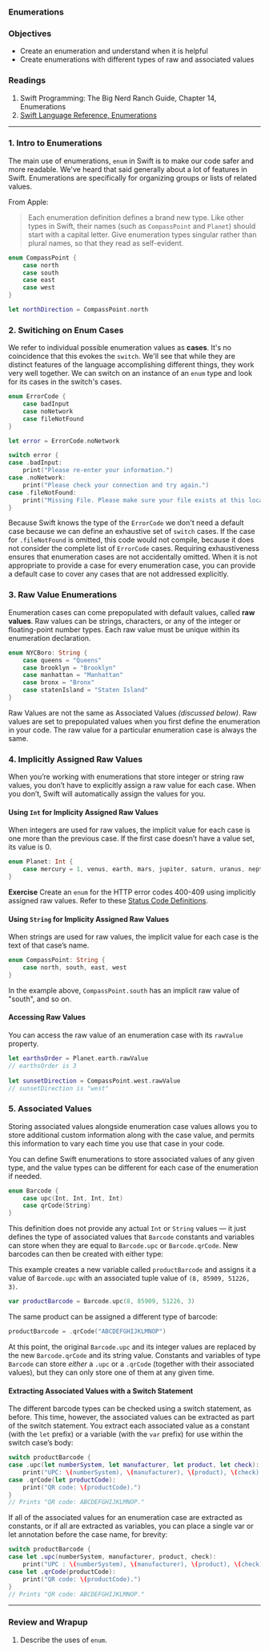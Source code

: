 ### Enumerations

### Objectives
* Create an enumeration and understand when it is helpful
* Create enumerations with different types of raw and associated values

### Readings
1. Swift Programming: The Big Nerd Ranch Guide, Chapter 14, Enumerations
1. [Swift Language Reference, Enumerations](https://developer.apple.com/library/ios/documentation/Swift/Conceptual/Swift_Programming_Language/Enumerations.html#//apple_ref/doc/uid/TP40014097-CH12-ID145)

---

### 1. Intro to Enumerations

The main use of enumerations, ```enum``` in Swift is to make our code safer and more readable. We've heard that said generally about a lot of features in Swift. Enumerations are specifically for organizing groups or lists of related values.

From Apple:

> Each enumeration definition defines a brand new type. Like other types in Swift, their names (such as `CompassPoint` and `Planet`) should start with a capital letter. Give enumeration types singular rather than plural names, so that they read as self-evident.

```swift
enum CompassPoint {
    case north
    case south
    case east
    case west
}

let northDirection = CompassPoint.north
```

### 2. Switiching on Enum Cases

We refer to individual possible enumeration values as __cases__. It's no coincidence that this evokes the ```switch```. We'll see that while they are distinct features of the language accomplishing different things, they work very well together.  We can switch on an instance of an ```enum``` type and look for its cases in the switch's cases.

```swift
enum ErrorCode {
    case badInput
    case noNetwork
    case fileNotFound
}

let error = ErrorCode.noNetwork

switch error {
case .badInput:
    print("Please re-enter your information.")
case .noNetwork:
    print("Please check your connection and try again.")
case .fileNotFound:
    print("Missing File. Please make sure your file exists at this location.")
}
```
Because Swift knows the type of the `ErrorCode` we don't need a default case because we can define an exhaustive set of `switch` cases. If the case for `.fileNotFound` is omitted, this code would not compile, because it does not consider the complete list of `ErrorCode` cases. Requiring exhaustiveness ensures that enumeration cases are not accidentally omitted. When it is not appropriate to provide a case for every enumeration case, you can provide a default case to cover any cases that are not addressed explicitly.

### 3. Raw Value Enumerations

Enumeration cases can come prepopulated with default values, called __raw values__. Raw values can be strings, characters, or any of the integer or floating-point number types. Each raw value must be unique within its enumeration declaration.

```swift
enum NYCBoro: String {
    case queens = "Queens"
    case brooklyn = "Brooklyn"
    case manhattan = "Manhattan"
    case bronx = "Bronx"
    case statenIsland = "Staten Island"
}
```

Raw Values are not the same as Associated Values _(discussed below)_. Raw values are set to prepopulated values when you first define the enumeration in your code. The raw value for a particular enumeration case is always the same. 

### 4. Implicitly Assigned Raw Values

When you’re working with enumerations that store integer or string raw values, you don’t have to explicitly assign a raw value for each case. When you don’t, Swift will automatically assign the values for you.

#### Using `Int` for Implicity Assigned Raw Values

When integers are used for raw values, the implicit value for each case is one more than the previous case. If the first case doesn’t have a value set, its value is 0.

```swift
enum Planet: Int {
    case mercury = 1, venus, earth, mars, jupiter, saturn, uranus, neptune
}
```

__Exercise__
Create an ```enum``` for the HTTP error codes 400-409 using implicitly assigned raw values. Refer to these [Status Code Definitions](https://www.w3.org/Protocols/rfc2616/rfc2616-sec10.html).

#### Using `String` for Implicity Assigned Raw Values

When strings are used for raw values, the implicit value for each case is the text of that case’s name.

```swift
enum CompassPoint: String {
    case north, south, east, west
}
```

In the example above, `CompassPoint.south` has an implicit raw value of "south", and so on.

#### Accessing Raw Values

You can access the raw value of an enumeration case with its `rawValue` property.

```swift
let earthsOrder = Planet.earth.rawValue
// earthsOrder is 3
 
let sunsetDirection = CompassPoint.west.rawValue
// sunsetDirection is "west"
```

### 5. Associated Values
Storing associated values alongside enumeration case values allows you to store additional custom information along with the case value, and permits this information to vary each time you use that case in your code.

You can define Swift enumerations to store associated values of any given type, and the value types can be different for each case of the enumeration if needed. 

```swift
enum Barcode {
    case upc(Int, Int, Int, Int)
    case qrCode(String)
}
```

This definition does not provide any actual `Int` or `String` values — it just defines the type of associated values that `Barcode` constants and variables can store when they are equal to `Barcode.upc` or `Barcode.qrCode`. New barcodes can then be created with either type:

This example creates a new variable called `productBarcode` and assigns it a value of `Barcode.upc` with an associated tuple value of `(8, 85909, 51226, 3)`.

```swift
var productBarcode = Barcode.upc(8, 85909, 51226, 3)
```

The same product can be assigned a different type of barcode:

```swift
productBarcode = .qrCode("ABCDEFGHIJKLMNOP")
```

At this point, the original `Barcode.upc` and its integer values are replaced by the new `Barcode.qrCode` and its string value. Constants and variables of type `Barcode` can store _either_ a `.upc` or a `.qrCode` (together with their associated values), but they can only store one of them at any given time.

#### Extracting Associated Values with a Switch Statement

The different barcode types can be checked using a switch statement, as before. This time, however, the associated values can be extracted as part of the switch statement. You extract each associated value as a constant (with the `let` prefix) or a variable (with the `var` prefix) for use within the switch case’s body:

```swift
switch productBarcode {
case .upc(let numberSystem, let manufacturer, let product, let check):
    print("UPC: \(numberSystem), \(manufacturer), \(product), \(check).")
case .qrCode(let productCode):
    print("QR code: \(productCode).")
}
// Prints "QR code: ABCDEFGHIJKLMNOP."
```

If all of the associated values for an enumeration case are extracted as constants, or if all are extracted as variables, you can place a single var or let annotation before the case name, for brevity:

```swift
switch productBarcode {
case let .upc(numberSystem, manufacturer, product, check):
    print("UPC : \(numberSystem), \(manufacturer), \(product), \(check).")
case let .qrCode(productCode):
    print("QR code: \(productCode).")
}
// Prints "QR code: ABCDEFGHIJKLMNOP."
```
---

### Review and Wrapup

1. Describe the uses of `enum`.
